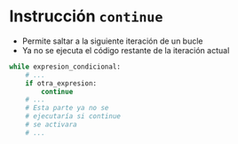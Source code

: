 # Instrucción `continue`

- Permite saltar a la siguiente iteración de un bucle
- Ya no se ejecuta el código restante de la iteración actual

```py
while expresion_condicional:
	# ...
	if otra_expresion:
		continue
	# ...
	# Esta parte ya no se
	# ejecutaría si continue
	# se activara
	# ...
```

